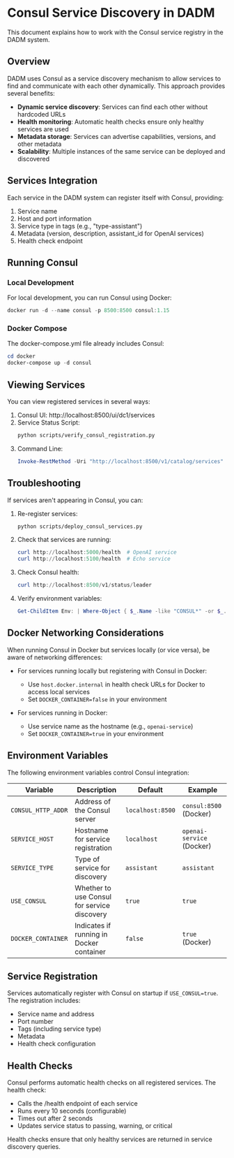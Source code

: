 # Consul Service Discovery in DADM

This document explains how to work with the Consul service registry in the DADM system.

## Overview

DADM uses Consul as a service discovery mechanism to allow services to find and communicate with each other dynamically. This approach provides several benefits:

- **Dynamic service discovery**: Services can find each other without hardcoded URLs
- **Health monitoring**: Automatic health checks ensure only healthy services are used
- **Metadata storage**: Services can advertise capabilities, versions, and other metadata
- **Scalability**: Multiple instances of the same service can be deployed and discovered

## Services Integration

Each service in the DADM system can register itself with Consul, providing:

1. Service name
2. Host and port information
3. Service type in tags (e.g., "type-assistant")
4. Metadata (version, description, assistant_id for OpenAI services)
5. Health check endpoint

## Running Consul

### Local Development

For local development, you can run Consul using Docker:

```powershell
docker run -d --name consul -p 8500:8500 consul:1.15
```

### Docker Compose

The docker-compose.yml file already includes Consul:

```powershell
cd docker
docker-compose up -d consul
```

## Viewing Services

You can view registered services in several ways:

1. Consul UI: http://localhost:8500/ui/dc1/services
2. Service Status Script:
   ```bash
   python scripts/verify_consul_registration.py
   ```
3. Command Line:
   ```powershell
   Invoke-RestMethod -Uri "http://localhost:8500/v1/catalog/services" | ConvertTo-Json
   ```

## Troubleshooting

If services aren't appearing in Consul, you can:

1. Re-register services:
   ```bash
   python scripts/deploy_consul_services.py
   ```

2. Check that services are running:
   ```powershell
   curl http://localhost:5000/health  # OpenAI service
   curl http://localhost:5100/health  # Echo service
   ```

3. Check Consul health:
   ```powershell
   curl http://localhost:8500/v1/status/leader
   ```

4. Verify environment variables:
   ```powershell
   Get-ChildItem Env: | Where-Object { $_.Name -like "CONSUL*" -or $_.Name -like "SERVICE*" }
   ```

## Docker Networking Considerations

When running Consul in Docker but services locally (or vice versa), be aware of networking differences:

- For services running locally but registering with Consul in Docker:
  - Use `host.docker.internal` in health check URLs for Docker to access local services
  - Set `DOCKER_CONTAINER=false` in your environment

- For services running in Docker:
  - Use service name as the hostname (e.g., `openai-service`)
  - Set `DOCKER_CONTAINER=true` in your environment

## Environment Variables

The following environment variables control Consul integration:

| Variable | Description | Default | Example |
|----------|-------------|---------|---------|
| `CONSUL_HTTP_ADDR` | Address of the Consul server | `localhost:8500` | `consul:8500` (Docker) |
| `SERVICE_HOST` | Hostname for service registration | `localhost` | `openai-service` (Docker) |
| `SERVICE_TYPE` | Type of service for discovery | `assistant` | `assistant` |
| `USE_CONSUL` | Whether to use Consul for service discovery | `true` | `true` |
| `DOCKER_CONTAINER` | Indicates if running in Docker container | `false` | `true` (Docker) |

## Service Registration

Services automatically register with Consul on startup if `USE_CONSUL=true`. The registration includes:

- Service name and address
- Port number
- Tags (including service type)
- Metadata
- Health check configuration

## Health Checks

Consul performs automatic health checks on all registered services. The health check:

- Calls the /health endpoint of each service
- Runs every 10 seconds (configurable)
- Times out after 2 seconds
- Updates service status to passing, warning, or critical

Health checks ensure that only healthy services are returned in service discovery queries.
